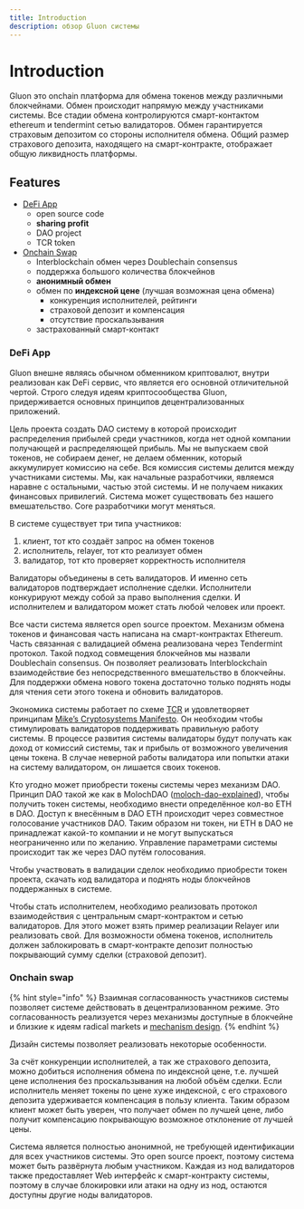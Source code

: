 ```yaml
---
title: Introduction
description: обзор Gluon системы
---
```


# Introduction

Gluon это onchain платформа для обмена токенов между различными блокчейнами. Обмен происходит напрямую между участниками системы. Все стадии обмена контролируются смарт-контактом ethereum и tendermint сетью валидаторов. Обмен гарантируется страховым депозитом со стороны исполнителя обмена. Общий размер страхового депозита, находящего на смарт-контракте, отображает общую ликвидность платформы.

## Features

* [DeFi App](./#defi-app)
  * open source code
  * **sharing profit**
  * DAO project
  * TCR token
* [Onchain Swap](./#onchain-swap)
  * Interblockchain обмен через Doublechain consensus
  * поддержка большого количества блокчейнов
  * **анонимный обмен**
  * обмен по **индексной цене** \(лучшая возможная цена обмена\)
    * конкуренция исполнителей, рейтинги
    * страховой депозит и компенсация
    * отсутствие проскальзывания
  * застрахованный смарт-контакт



### DeFi App

Gluon внешне являясь обычном обменником криптовалют, внутри реализован как DeFi сервис, что является его основной отличительной чертой. Строго следуя идеям криптосообщества Gluon, придерживается основных принципов децентрализованных приложений.

Цель проекта создать DAO систему в которой происходит распределения прибылей среди участников, когда нет одной компании получающей и распределяющей прибыль. Мы не выпускаем  свой токенов, не собираем денег, не делаем обменник, который аккумулирует комиссию на себе. Вся комиссия системы делится между участниками системы. Мы, как начальные разработчики, являемся наравне с остальными, частью этой системы. И не получаем никаких финансовых привилегий. Система может существовать без нашего вмешательство. Core разработчики могут меняться. 

В системе существует три типа участников:

1. клиент, тот кто создаёт запрос на обмен токенов 
2. исполнитель, relayer, тот кто реализует обмен
3. валидатор, тот кто проверяет корректность исполнителя

Валидаторы объединены в сеть валидаторов. И именно сеть валидаторов подтверждает исполнение сделки. Исполнители конкурируют между собой за право выполнения сделки. И исполнителем и валидатором может стать любой человек или проект.

Все части система является open source проектом. Механизм обмена токенов и финансовая часть написана на смарт-контрактах Ethereum. Часть связанная с валидацией обмена реализована через Tendermint протокол. Такой подход совмещения блокчейнов мы назвали Doublechain consensus. Он позволяет реализовать Interblockchain взаимодействие без непосредственного вмешательство в блокчейны. Для поддержки обмена нового токена достаточно только поднять ноды для чтения сети этого токена и обновить валидаторов.

Экономика системы работает по схеме [TCR](https://hackernoon.com/token-curated-registry-tcr-design-patterns-4de6d18efa15) и удовлетворяет принципам [Mike’s Cryptosystems Manifesto](https://docs.google.com/document/d/1TcceAsBlAoFLWSQWYyhjmTsZCp0XqRhNdGMb6JbASxc/edit?usp=sharing). Он необходим чтобы стимулировать валидаторов поддерживать правильную работу системы. В процессе развития системы валидаторы будут получать как доход от комиссий системы, так и прибыль от возможного увеличения цены токена. В случае неверной работы валидатора или попытки атаки на систему валидатором, он лишается своих токенов.

Кто угодно может приобрести токены системы через механизм DAO. Принцип DAO такой же как в MolochDAO \([moloch-dao-explained](https://concourseopen.com/blog/moloch-dao-explained/)\), чтобы получить токен системы, необходимо внести определённое кол-во ETH в DAO. Доступ к внесённым в DAO ETH происходит через совместное голосование участников DAO. Таким образом ни токен, ни ETH в DAO не принадлежат какой-то компании и не могут выпускаться неограниченно или по желанию. Управление параметрами системы происходит так же через DAO путём голосования.

Чтобы участвовать в валидации сделок необходимо приобрести токен проекта, скачать код валидатора и поднять ноды блокчейнов поддержанных в системе. 

Чтобы стать исполнителем, необходимо реализовать протокол взаимодействия с центральным смарт-контрактом и сетью валидаторов. Для этого может взять пример реализации Relayer или реализовать свой. Для возможности обмена токенов, исполнитель должен заблокировать в смарт-контракте депозит полностью покрывающий сумму сделки \(страховой депозит\). 

### Onchain swap

{% hint style="info" %}
Взаимная согласованность участников системы позволяет системе действовать в децентрализованном режиме. Это согласованность реализуется через механизмы доступные в блокчейне и близкие к идеям radical markets и [mechanism design](https://en.wikipedia.org/wiki/Mechanism_design).
{% endhint %}

Дизайн системы позволяет реализовать некоторые особенности. 

За счёт конкуренции исполнителей, а так же страхового депозита, можно добиться исполнения обмена по индексной цене, т.е. лучшей цене исполнения без проскальзывания на любой объём сделки. Если исполнитель меняет токены по цене хуже индексной, с его страхового депозита удерживается компенсация в пользу клиента. Таким образом клиент может быть уверен, что получает обмен по лучшей цене, либо получит компенсацию покрывающую возможное отклонение от лучшей цены.

Система является полностью анонимной, не требующей идентификации для всех участников системы. Это open source проект, поэтому система может быть развёрнута любым участником. Каждая из нод валидаторов также предоставляет Web интерфейс к смарт-контракту системы, поэтому в случае блокировки или атаки на одну из нод, остаются доступны другие ноды валидаторов.

  




